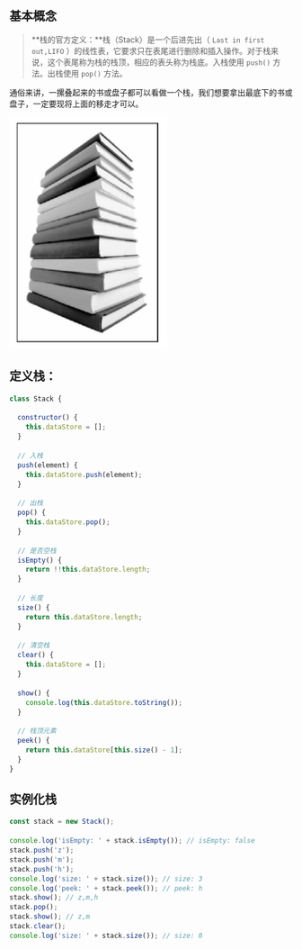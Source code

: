 
## 基本概念

> **栈的官方定义：**栈（Stack）是一个后进先出（ `Last in first out,LIFO` ）的线性表，它要求只在表尾进行删除和插入操作。对于栈来说，这个表尾称为栈的栈顶，相应的表头称为栈底。入栈使用 `push()` 方法。出栈使用 `pop()` 方法。

通俗来讲，一摞叠起来的书或盘子都可以看做一个栈，我们想要拿出最底下的书或盘子，一定要现将上面的移走才可以。

![](_media/stack-1.png)

## 定义栈：

```js
class Stack {

  constructor() {
    this.dataStore = [];
  }

  // 入栈
  push(element) {
    this.dataStore.push(element);
  }

  // 出栈
  pop() {
    this.dataStore.pop();
  }

  // 是否空栈
  isEmpty() {
    return !!this.dataStore.length;
  }

  // 长度
  size() {
    return this.dataStore.length;
  }

  // 清空栈
  clear() {
    this.dataStore = [];
  }

  show() {
    console.log(this.dataStore.toString());
  }

  // 栈顶元素
  peek() {
    return this.dataStore[this.size() - 1];
  }
}
```

## 实例化栈

```js
const stack = new Stack();

console.log('isEmpty: ' + stack.isEmpty()); // isEmpty: false
stack.push('z');
stack.push('m');
stack.push('h');
console.log('size: ' + stack.size()); // size: 3
console.log('peek: ' + stack.peek()); // peek: h
stack.show(); // z,m,h
stack.pop();
stack.show(); // z,m
stack.clear();
console.log('size: ' + stack.size()); // size: 0
```
